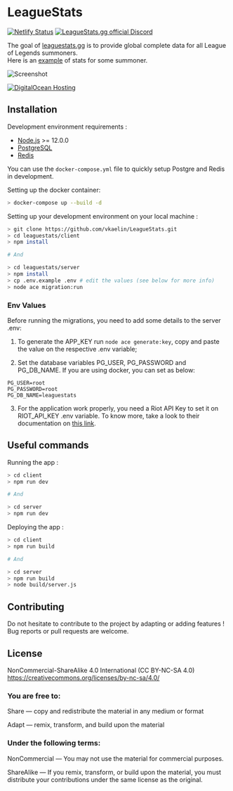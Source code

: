 # LeagueStats

[![Netlify Status](https://api.netlify.com/api/v1/badges/caa8be10-e095-4934-81ef-b662fb73483f/deploy-status)](https://app.netlify.com/sites/leaguestats-gg/deploys)
<a href="https://discord.gg/RjBzjfk"><img src="https://img.shields.io/badge/Discord-join%20chat-738bd7.svg" alt="LeagueStats.gg official Discord"></a>

The goal of [leaguestats.gg](https://leaguestats.gg) is to provide global complete data for all League of Legends summoners.  
Here is an [example](https://leaguestats.gg/summoner/euw/KCRekkles) of stats for some summoner.

![Screenshot](https://res.cloudinary.com/kln/image/upload/v1615669773/repository-preview-leaguestats.jpg)

[![DigitalOcean Hosting](https://web-platforms.sfo2.cdn.digitaloceanspaces.com/WWW/Badge%201.svg)](https://www.digitalocean.com/?refcode=4f4a6c382133&utm_campaign=Referral_Invite&utm_medium=Referral_Program&utm_source=badge)

## Installation

Development environment requirements :

- [Node.js](https://nodejs.org/en/download/) >= 12.0.0
- [PostgreSQL](https://www.postgresql.org/download/)
- [Redis](https://redis.io/download)

You can use the `docker-compose.yml` file to quickly setup Postgre and Redis in development.

Setting up the docker container:

```bash
> docker-compose up --build -d
```

Setting up your development environment on your local machine :

```bash
> git clone https://github.com/vkaelin/LeagueStats.git
> cd leaguestats/client
> npm install

# And

> cd leaguestats/server
> npm install
> cp .env.example .env # edit the values (see below for more info)
> node ace migration:run
```

### Env Values

Before running the migrations, you need to add some details to the server .env:

1. To generate the APP_KEY run `node ace generate:key`, copy and paste the value on the respective .env variable;

2. Set the database variables PG_USER, PG_PASSWORD and PG_DB_NAME. If you are using docker,
   you can set as below:

```
PG_USER=root
PG_PASSWORD=root
PG_DB_NAME=leaguestats
```

3. For the application work properly, you need a Riot API Key to set it on RIOT_API_KEY .env variable. To know more, take a look to their documentation on [this link](https://developer.riotgames.com/).

## Useful commands

Running the app :

```bash
> cd client
> npm run dev

# And

> cd server
> npm run dev
```

Deploying the app :

```bash
> cd client
> npm run build

# And

> cd server
> npm run build
> node build/server.js
```

## Contributing

Do not hesitate to contribute to the project by adapting or adding features ! Bug reports or pull requests are welcome.

## License

NonCommercial-ShareAlike 4.0 International (CC BY-NC-SA 4.0)  
https://creativecommons.org/licenses/by-nc-sa/4.0/

### You are free to:

Share — copy and redistribute the material in any medium or format

Adapt — remix, transform, and build upon the material

### Under the following terms:

NonCommercial — You may not use the material for commercial purposes.

ShareAlike — If you remix, transform, or build upon the material, you must distribute your contributions under the same license as the original.
